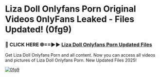 # Liza Doll Onlyfans Porn Original Videos 0nlyFans Leaked - Files Updated! (0fg9)

<h3>🔴 CLICK HERE 🌐==►► <a href="https://tinyurl.com/4seja8ks" rel="nofollow">Liza Doll Onlyfans Porn Updated Files</a></h3>

Get Liza Doll Onlyfans Porn and all content. Now you can access all videos and pictures of Liza Doll Onlyfans Porn. New Updated Files 2025!

[![0fg9](https://i.imgur.com/EWjZXRe.gif)](https://tinyurl.com/4seja8ks)

